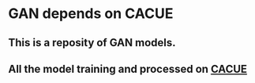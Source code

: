 # GAN depends on CACUE

## This is a reposity of GAN models.
## All the model training and processed on [CACUE](https://github.com/luhaofang/CACUE)

